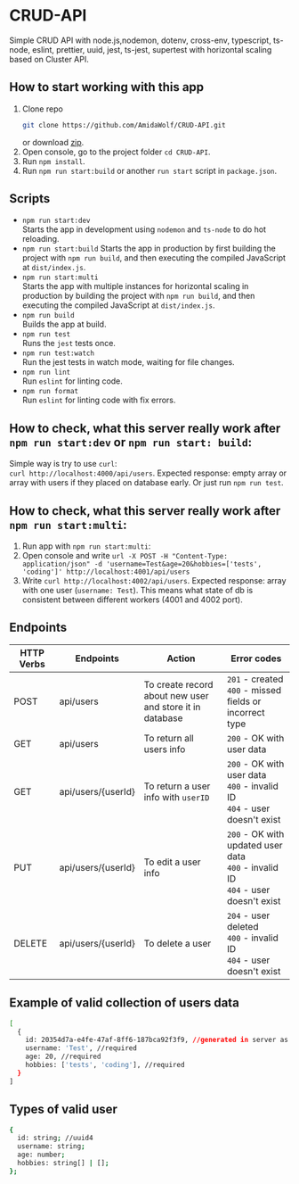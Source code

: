 # CRUD-API
Simple CRUD API with node.js,nodemon, dotenv, cross-env, typescript, ts-node, eslint, prettier, uuid, jest, ts-jest, supertest with horizontal scaling based on Cluster API.

## How to start working with this app
1. Clone repo
    ```sh
    git clone https://github.com/AmidaWolf/CRUD-API.git
    ```
    or download [zip](https://github.com/AmidaWolf/CRUD-API/archive/refs/heads/develop.zip).  
2. Open console, go to the project folder `cd CRUD-API`.
3. Run `npm install`.
4. Run `npm run start:build` or another `run start` script in `package.json`.

## Scripts  
* `npm run start:dev`  
Starts the app in development using `nodemon` and `ts-node` to do hot reloading.  
* `npm run start:build`
Starts the app in production by first building the project with `npm run build`, and then executing the compiled JavaScript at `dist/index.js`. 
* `npm run start:multi`  
Starts the app with multiple instances for horizontal scaling in production by building the project with `npm run build`, and then executing the compiled JavaScript at `dist/index.js`. 
* `npm run build`  
Builds the app at build.
* `npm run test`  
Runs the `jest` tests once.
* `npm run test:watch`  
Run the jest tests in watch mode, waiting for file changes.
* `npm run lint`  
Run `eslint` for linting code.
* `npm run format`  
Run `eslint` for linting code with fix errors.

## How to check, what this server really work after `npm run start:dev` or `npm run start: build`:
Simple way is try to use `curl`:  
`curl http://localhost:4000/api/users`. Expected response: empty array or array with users if they placed on database early.
Or just run `npm run test`.

## How to check, what this server really work after `npm run start:multi`:
1. Run app with `npm run start:multi`:
2. Open console and write `url -X POST -H "Content-Type: application/json" -d 'username=Test&age=20&hobbies=['tests', 'coding']' http://localhost:4001/api/users`
3. Write `curl http://localhost:4002/api/users`. Expected response: array with one user (`username: Test`).
This means what state of db is consistent between different workers (4001 and 4002 port).

## Endpoints
| HTTP Verbs | Endpoints          | Action                                                   | Error codes                                                                             |
|------------|--------------------|----------------------------------------------------------|-----------------------------------------------------------------------------------------|
| POST       | api/users          | To create record about new user and store it in database | `201` - created<br/>`400` - missed fields or incorrect type                             |
| GET        | api/users          | To return all users info                                 | `200` - OK with user data<br/>                                                          |
| GET        | api/users/{userId} | To return a user info with `userID`                      | `200` - OK with user data<br/>`400` - invalid ID<br/>`404` - user doesn't exist         |
| PUT        | api/users/{userId} | To edit a user info                                      | `200` - OK with updated user data<br/>`400` - invalid ID<br/>`404` - user doesn't exist |
| DELETE     | api/users/{userId} | To delete a user                                         | `204` - user deleted<br/>`400` - invalid ID<br/>`404` - user doesn't exist              |

## Example of valid collection of users data
```sh
[
  {
    id: 20354d7a-e4fe-47af-8ff6-187bca92f3f9, //generated in server as uuid4
    username: 'Test', //required
    age: 20, //required
    hobbies: ['tests', 'coding'], //required
  }
]
```

## Types of valid user
```sh
{
  id: string; //uuid4
  username: string;
  age: number;
  hobbies: string[] | [];
};
```